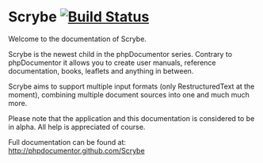Scrybe [![Build Status](https://secure.travis-ci.org/phpDocumentor/Scrybe.png)](http://travis-ci.org/phpDocumentor/Scrybe)
======

Welcome to the documentation of Scrybe.

Scrybe is the newest child in the phpDocumentor series.
Contrary to phpDocumentor it allows you to create user manuals, reference
documentation, books, leaflets and anything in between.

Scrybe aims to support multiple input formats (only RestructuredText at the
moment), combining multiple document sources into one and much much more.

Please note that the application and this documentation is considered to be in
alpha. All help is appreciated of course.

Full documentation can be found at: http://phpdocumentor.github.com/Scrybe
